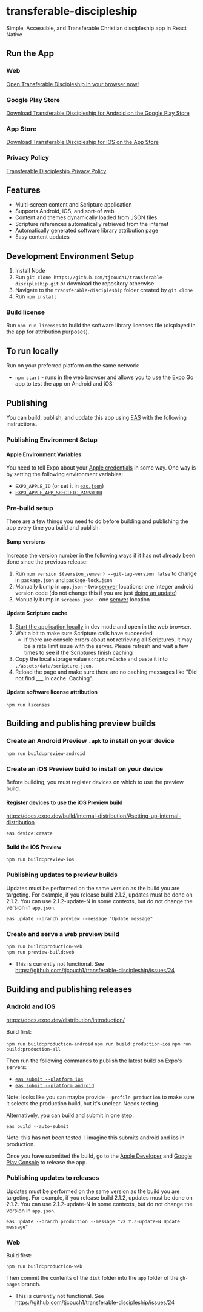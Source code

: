 # transferable-discipleship

Simple, Accessible, and Transferable Christian discipleship app in React Native

## Run the App

### Web

[Open Transferable Discipleship in your browser now!](https://tjcouch1.github.io/transferable-discipleship/app/index.html)

### Google Play Store

[Download Transferable Discipleship for Android on the Google Play Store](https://play.google.com/store/apps/details?id=com.tjcouch.transferablediscipleship)

### App Store

[Download Transferable Discipleship for iOS on the App Store](https://apps.apple.com/us/app/transferable-discipleship-2-0/id1532921872)

### Privacy Policy

[Transferable Discipleship Privacy Policy](https://tjcouch1.github.io/transferable-discipleship/privacy-policy.html)

## Features

- Multi-screen content and Scripture application
- Supports Android, iOS, and sort-of web
- Content and themes dynamically loaded from JSON files
- Scripture references automatically retrieved from the internet
- Automatically generated software library attribution page
- Easy content updates

## Development Environment Setup

1. Install Node
2. Run `git clone https://github.com/tjcouch1/transferable-discipleship.git` or download the repository otherwise
3. Navigate to the `transferable-discipleship` folder created by `git clone`
4. Run `npm install`

### Build license

Run `npm run licenses` to build the software library licenses file (displayed in the app for attribution purposes).

## To run locally

Run on your preferred platform on the same network:

- `npm start` - runs in the web browser and allows you to use the Expo Go app to test the app on Android and iOS

## Publishing

You can build, publish, and update this app using [EAS](https://docs.expo.dev/eas/) with the following instructions.

### Publishing Environment Setup

#### Apple Environment Variables

You need to tell Expo about your [Apple credentials](https://docs.expo.dev/submit/ios/#2-start-the-submission) in some way. One way is by setting the following environment variables:

- `EXPO_APPLE_ID` (or set it in [`eas.json`](https://docs.expo.dev/eas/json/#appleid))
- [`EXPO_APPLE_APP_SPECIFIC_PASSWORD`](https://github.com/expo/fyi/blob/main/apple-app-specific-password.md)

### Pre-build setup

There are a few things you need to do before building and publishing the app every time you build and publish.

#### Bump versions

Increase the version number in the following ways if it has not already been done since the previous release:

1. Run `npm version ${version_semver} --git-tag-version false` to change in `package.json` and `package-lock.json`
2. Manually bump in `app.json` - two [semver](https://semver.org/) locations; one integer android version code (do not change this if you are just [doing an update](#publishing-updates-to-releases))
3. Manually bump in `screens.json` - one [semver](https://semver.org/) location

#### Update Scripture cache

1. [Start the application locally](#to-run-locally) in dev mode and open in the web browser.
2. Wait a bit to make sure Scripture calls have succeeded
   - If there are console errors about not retrieving all Scriptures, it may be a rate limit issue with the server. Please refresh and wait a few times to see if the Scriptures finish caching
3. Copy the local storage value `scriptureCache` and paste it into `./assets/data/scripture.json`.
4. Reload the page and make sure there are no caching messages like "Did not find \_\_\_ in cache. Caching".

#### Update software license attribution

`npm run licenses`

## Building and publishing preview builds

### Create an Android Preview `.apk` to install on your device

`npm run build:preview-android`

### Create an iOS Preview build to install on your device

Before building, you must register devices on which to use the preview build.

#### Register devices to use the iOS Preview build

https://docs.expo.dev/build/internal-distribution/#setting-up-internal-distribution

`eas device:create`

#### Build the iOS Preview

`npm run build:preview-ios`

### Publishing updates to preview builds

Updates must be performed on the same version as the build you are targeting. For example, if you release build 2.1.2, updates must be done on 2.1.2. You can use 2.1.2-update-N in some contexts, but do not change the version in `app.json`.

`eas update --branch preview --message "Update message"`

### Create and serve a web preview build

```bash
npm run build:production-web
npm run preview-build:web
```

- This is currently not functional. See https://github.com/tjcouch1/transferable-discipleship/issues/24

## Building and publishing releases

### Android and iOS

https://docs.expo.dev/distribution/introduction/

Build first:

`npm run build:production-android`
`npm run build:production-ios`
`npm run build:production-all`

Then run the following commands to publish the latest build on Expo's servers:

- [`eas submit --platform ios`](https://docs.expo.dev/submit/ios/)
- [`eas submit --platform android`](https://docs.expo.dev/submit/android/)

Note: looks like you can maybe provide `--profile production` to make sure it selects the production build, but it's unclear. Needs testing.

Alternatively, you can build and submit in one step:

`eas build --auto-submit`

Note: this has not been tested. I imagine this submits android and ios in production.

Once you have submitted the build, go to the [Apple Developer](https://developer.apple.com/account) and [Google Play Console](https://play.google.com/console) to release the app.

### Publishing updates to releases

Updates must be performed on the same version as the build you are targeting. For example, if you release build 2.1.2, updates must be done on 2.1.2. You can use 2.1.2-update-N in some contexts, but do not change the version in `app.json`.

`eas update --branch production --message "vX.Y.Z-update-N Update message"`

### Web

Build first:

`npm run build:production-web`

Then commit the contents of the `dist` folder into the `app` folder of the `gh-pages` branch.

- This is currently not functional. See https://github.com/tjcouch1/transferable-discipleship/issues/24
